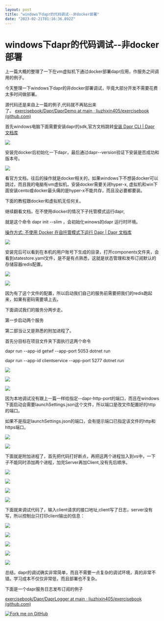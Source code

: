 ```yaml
---
layout: post
title: "windows下dapr的代码调试--非docker部署"
date: "2023-02-21T01:16:36.892Z"
---
```

windows下dapr的代码调试--非docker部署
============================

上一篇大概的整理了一下在vm虚拟机下通过docker部署dapr应用，作服务之间调用的例子。

今天整理一下windows下dapr的非docker部署调试，毕竟大部分开发不需要花费太多时间做部署。

源代码还是来自上一篇的例子,代码就不再贴出来了。 [exercisebook/Dapr/DaprDemo at main · liuzhixin405/exercisebook (github.com)](https://github.com/liuzhixin405/exercisebook/tree/main/Dapr/DaprDemo)

首先windows电脑下面需要安装dapr的sdk,官方文档跳转[安装 Dapr CLI | Dapr 文档库](https://v1-5.docs.dapr.io/zh-hans/getting-started/install-dapr-cli/) 

![](https://img2023.cnblogs.com/blog/1099890/202302/1099890-20230220222631577-1576761472.jpg)

安装完docker后初始化一下dapr，最后通过dapr--version验证下安装是否成功和版本号。

![](https://img2023.cnblogs.com/blog/1099890/202302/1099890-20230220222807724-1745304208.jpg)

看官方文档，往后的操作就是docker相关的，如果windows下不想装docker可以跳过，而且我的电脑有vm虚拟机，安装docker需要关闭hyper-x, 虚拟机和win下面安装cento或docker最头痛的是hyper-x不能共存，而且没必要都要装。

下面的教程跟docker和虚拟机无任何关。

继续翻看文档，在不使用diocker的情况下子托管模式运行dapr,

就是这个命令 dapr init --slim ，会初始化winows的dapr 运行时环境。

[操作方式: 不使用 Docker 在自托管模式下运行 Dapr | Dapr 文档库](https://v1-5.docs.dapr.io/zh-hans/operations/hosting/self-hosted/self-hosted-no-docker/)

![](https://img2023.cnblogs.com/blog/1099890/202302/1099890-20230220223652532-1004323547.jpg)

安装完后可以看到在本机的用户账号下生成的目录，打开components文件夹，会看到statestore.yaml文件，是不是有点熟悉，这就是状态管理和发布订阅默认的存储容器redis配置。

![](https://img2023.cnblogs.com/blog/1099890/202302/1099890-20230220224049207-1358913240.jpg)

![](https://img2023.cnblogs.com/blog/1099890/202302/1099890-20230220224405060-302699244.jpg)

因为有了这个文件的配置，所以启动我们自己的服务前需要把我们的redis跑起来，如果有密码需要填上去。

下面调试我们的服务分两步走。

第一步启动两个服务

第二部当让又是熟悉的附加进程了。

首先分目标在项目文件夹下面执行这两个命令

dapr run --app-id getwf --app-port 5053 dotnet run

dapr run --app-id clientservice --app-port 5277 dotnet run

![](https://img2023.cnblogs.com/blog/1099890/202302/1099890-20230220225008644-189575066.jpg)

![](https://img2023.cnblogs.com/blog/1099890/202302/1099890-20230220224953343-418400094.jpg)

![](https://img2023.cnblogs.com/blog/1099890/202302/1099890-20230220224957741-1470855384.jpg)

因为本地调试没有跟上一篇一样给指定--dapr-http-port的端口，而且在windows下面启动会需要launchSettings.json这个文件，所以端口是改文件配置好的http的端口。

如果不是指定launchSettings.json的端口，会有提示端口已指定该文件的http和https端口。

![](https://img2023.cnblogs.com/blog/1099890/202302/1099890-20230220225452890-621349211.jpg)

![](https://img2023.cnblogs.com/blog/1099890/202302/1099890-20230220225746961-1956599848.jpg)

下面就是附加进程了，首先把代码打好断点，再把这两个进程加入到vs中，一下子不能同时添加两个进程，加完Server再加Client,没有先后顺序。

![](https://img2023.cnblogs.com/blog/1099890/202302/1099890-20230220225923425-1070411941.jpg)

![](https://img2023.cnblogs.com/blog/1099890/202302/1099890-20230220225928479-1709885610.jpg)

![](https://img2023.cnblogs.com/blog/1099890/202302/1099890-20230220230301544-1106711705.jpg)

![](https://img2023.cnblogs.com/blog/1099890/202302/1099890-20230220230307231-1336215848.jpg)

下面就来调试代码了，输入client请求的接口地址,client写了日志，server没有写，所以控制台只打印client输出的信息：

![](https://img2023.cnblogs.com/blog/1099890/202302/1099890-20230220230613782-959912022.jpg)

![](https://img2023.cnblogs.com/blog/1099890/202302/1099890-20230220230641344-1834363897.jpg)

![](https://img2023.cnblogs.com/blog/1099890/202302/1099890-20230220230648284-2092250707.jpg)

![](https://img2023.cnblogs.com/blog/1099890/202302/1099890-20230220230654001-1496847406.jpg)

![](https://img2023.cnblogs.com/blog/1099890/202302/1099890-20230220230702171-1857743798.jpg)

总结，dapr的调试确实非常简单，而且不需要一点复杂的调试环境，真的非常不错。学习成本不仅仅非常低，而且部署也不复杂。

下面是一个dapr服务日志发布订阅的例子

[exercisebook/Dapr/DaprLogger at main · liuzhixin405/exercisebook (github.com)](https://github.com/liuzhixin405/exercisebook/tree/main/Dapr/DaprLogger)

[![Fork me on GitHub](https://github.blog/wp-content/uploads/2008/12/forkme_left_darkblue_121621.png?resize=149%2C149)](https://github.com/liuzhixin405)